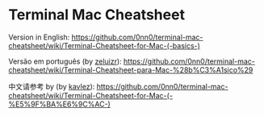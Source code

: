 # Terminal Mac Cheatsheet

Version in English:
https://github.com/0nn0/terminal-mac-cheatsheet/wiki/Terminal-Cheatsheet-for-Mac-(-basics-)

Versão em português (by [zeluizr](https://github.com/zeluizr)):
https://github.com/0nn0/terminal-mac-cheatsheet/wiki/Terminal-Cheatsheet-para-Mac-%28b%C3%A1sico%29

中文请参考 by (by [kavlez](https://github.com/kavlez)):
https://github.com/0nn0/terminal-mac-cheatsheet/wiki/Terminal-Cheatsheet-for-Mac-(-%E5%9F%BA%E6%9C%AC-) 
